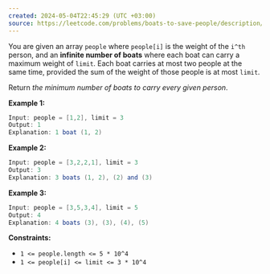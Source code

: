 ```yaml
---
created: 2024-05-04T22:45:29 (UTC +03:00)
source: https://leetcode.com/problems/boats-to-save-people/description/?envType=daily-question&envId=2024-05-04
---
```

You are given an array `people` where `people[i]` is the weight of the `i^th` person, and an **infinite number of boats** where each boat can carry a maximum weight of `limit`. Each boat carries at most two people at the same time, provided the sum of the weight of those people is at most `limit`.

Return _the minimum number of boats to carry every given person_.


**Example 1:**

``` Java
Input: people = [1,2], limit = 3
Output: 1
Explanation: 1 boat (1, 2)
```


**Example 2:**

``` Java
Input: people = [3,2,2,1], limit = 3
Output: 3
Explanation: 3 boats (1, 2), (2) and (3)
```


**Example 3:**

``` Java
Input: people = [3,5,3,4], limit = 5
Output: 4
Explanation: 4 boats (3), (3), (4), (5)
```

**Constraints:**

-   `1 <= people.length <= 5 * 10^4`
-   `1 <= people[i] <= limit <= 3 * 10^4`
